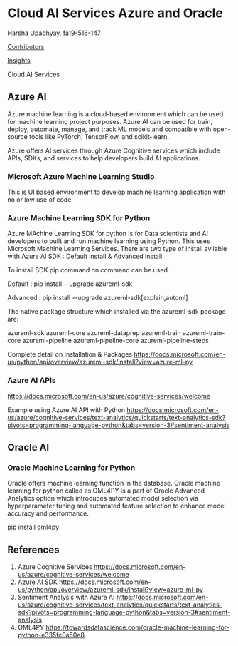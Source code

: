 # Cloud AI Services Azure and Oracle

Harsha Upadhyay, [fa19-516-147](https://github.com/cloudmesh-community/fa19-516-147/edit/master/project/report.md)

[Contributors](https://github.com/cloudmesh-community/fa19-516-147/graphs/contributors)

[Insights](https://github.com/cloudmesh-community/fa19-516-147/pulse)
 
Cloud AI Services 

## Azure AI

Azure machine learning is a cloud-based environment which can be used for machine learning project purposes. Azure AI can be used for train, deploy, automate, manage, and track ML models and compatible with open-source tools like  PyTorch, TensorFlow, and scikit-learn.

Azure offers AI services through Azure Cognitive services which include APIs, SDKs, and services to help developers build AI applications.

### Microsoft Azure Machine Learning Studio

This is UI based environment to develop machine learning application with no or low use of code.

### Azure Machine Learning SDK for Python

Azure MAchine Learning SDK for python is for Data scientists and AI developers to built and run machine learning using Python. This uses Microsoft Machine Learning Services. 
There are two type of install avilable with Azure AI SDK : Default install & Advanced install.

To install SDK pip command on command can be used.

Default : pip install --upgrade azureml-sdk

Advanced : pip install --upgrade azureml-sdk[explain,automl]

The native package structure which installed via the azureml-sdk package are:

azureml-sdk
azureml-core
azureml-dataprep
azureml-train
azureml-train-core
azureml-pipeline
azureml-pipeline-core
azureml-pipeline-steps

Complete detail on Installation & Packages <https://docs.microsoft.com/en-us/python/api/overview/azureml-sdk/install?view=azure-ml-py>

### Azure AI APIs

<https://docs.microsoft.com/en-us/azure/cognitive-services/welcome>

Example using Azure AI API with Python 
<https://docs.microsoft.com/en-us/azure/cognitive-services/text-analytics/quickstarts/text-analytics-sdk?pivots=programming-language-python&tabs=version-3#sentiment-analysis>

## Oracle AI

### Oracle Machine Learning for Python

Oracle offers machine learning function in the database.
Oracle machine learning for python called as OML4PY is a part of Oracle Advanced Analytics option which introduces automated model selection via hyperparameter tuning and automated feature selection to enhance model accuracy and performance.

pip install oml4py

## References

1. Azure Cognitive Services <https://docs.microsoft.com/en-us/azure/cognitive-services/welcome>
1. Azure AI SDK <https://docs.microsoft.com/en-us/python/api/overview/azureml-sdk/install?view=azure-ml-py>
1. Sentiment Analysis with Azure AI <https://docs.microsoft.com/en-us/azure/cognitive-services/text-analytics/quickstarts/text-analytics-sdk?pivots=programming-language-python&tabs=version-3#sentiment-analysis>
1. OML4PY <https://towardsdatascience.com/oracle-machine-learning-for-python-e335fc0a50e8>

